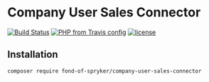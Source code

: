 # Company User Sales Connector

[![Build Status](https://travis-ci.org/fond-of/spryker-company-user-sales-connector.svg?branch=master)](https://travis-ci.org/fond-of/spryker-company-user-sales-connector)
[![PHP from Travis config](https://img.shields.io/travis/php-v/symfony/symfony.svg)](https://php.net/)
[![license](https://img.shields.io/github/license/mashape/apistatus.svg)](https://packagist.org/packages/fond-of-spryker/company-user-sales-connector)

## Installation

```
composer require fond-of-spryker/company-user-sales-connector
```
